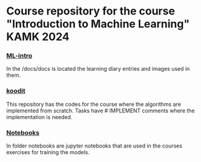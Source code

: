 # Course repository for the course "Introduction to Machine Learning" KAMK 2024

### [ML-intro](./ML-intro/)

In the /docs/docs is located the learning diary entries and images used in them.

### [koodit](./koodit/)

This repository has the codes for the course where the algorithms are implemented from scratch. Tasks have # IMPLEMENT comments where the implementation is needed.

### [Notebooks](./notebooks)

In folder notebooks are jupyter notebooks that are used in the courses exercises for training the models.

